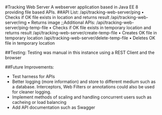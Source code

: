 #Tracking Web Server
A webserver application based in Java EE 8 providing file based APIs.
##API List:
/api/tracking-web-server/ping 
•	Checks if OK file exists in location and returns result
/api/tracking-web-server/img
•	Returns image
;;Additional APIs:
/api/tracking-web-server/ping-temp-file
•	Checks if OK file exists in temporary location and returns result
/api/tracking-web-server/create-temp-file
•	Creates OK  file in temporary location
/api/tracking-web-server/delete-temp-file
•	Deletes OK file in temporary location

##Testing:
Testing was manual in this instance using a REST Client and the browser

##Future Improvements:
* Test harness for APIs
* Better logging (more information) and store to different medium such as a database. Interceptors, Web Filters or annotations could also be used for cleaner logging.
* Implement methods of scaling and handling concurrent users such as cacheing or load balancing
* Add API documentation such as Swagger
